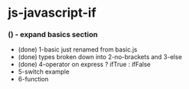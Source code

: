 # js-javascript-if

### () - expand basics section
* (done) 1-basic just renamed from basic.js
* (done) types broken down into 2-no-brackets and 3-else
* (done) 4-operator on express ? ifTrue : ifFalse
* 5-switch example
* 6-function

